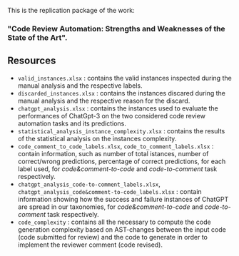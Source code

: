 This is the replication package of the work: 
### "Code Review Automation: Strengths and Weaknesses of the State of the Art".


## Resources
- `valid_instances.xlsx` : contains the valid instances inspected during the manual analysis and the respective labels.
- `discarded_instances.xlsx` : contains the instances discared during the manual analysis and the respective reason for the discard.
- `chatgpt_analysis.xlsx` : contains the instances used to evaluate the performances of ChatGpt-3 on the two considered code review automation tasks and its predictions.
- `statistical_analysis_instance_complexity.xlsx` : contains the results of the statistical analysis on the instances complexity.
- `code_comment_to_code_labels.xlsx`, `code_to_comment_labels.xlsx` : contain information, such as number of total istances, number of correct/wrong predictions, percentage of correct predictions, for each label used, for _code&comment-to-code_ and _code-to-comment_ task respectively.
- `chatgpt_analysis_code-to-comment_labels.xlsx`, `chatgpt_analysis_code&comment-to-code_labels.xlsx` : contain information showing how the success and failure instances of ChatGPT are spread in our taxonomies, for _code&comment-to-code_ and _code-to-comment_ task respectively.
- `code_complexity` : contains all the necessary to compute the code generation complexity based on AST-changes between the input code (code submitted for review) and the code to generate in order to implement the reviewer comment (code revised).
